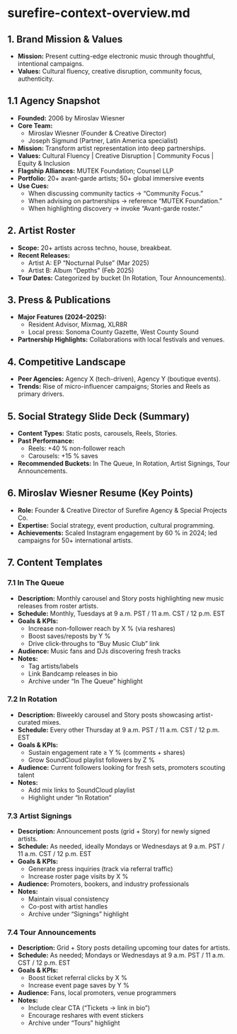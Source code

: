 # surefire-context-overview.md

## 1. Brand Mission & Values  
- **Mission:** Present cutting-edge electronic music through thoughtful, intentional campaigns.  
- **Values:** Cultural fluency, creative disruption, community focus, authenticity.  

## 1.1 Agency Snapshot
- **Founded:** 2006 by Miroslav Wiesner  
- **Core Team:**  
  - Miroslav Wiesner (Founder & Creative Director)  
  - Joseph Sigmund (Partner, Latin America specialist)  
- **Mission:** Transform artist representation into deep partnerships.  
- **Values:** Cultural Fluency | Creative Disruption | Community Focus | Equity & Inclusion  
- **Flagship Alliances:** MUTEK Foundation; Counsel LLP  
- **Portfolio:** 20+ avant-garde artists; 50+ global immersive events  
- **Use Cues:**  
  - When discussing community tactics → “Community Focus.”  
  - When advising on partnerships → reference “MUTEK Foundation.”  
  - When highlighting discovery → invoke “Avant-garde roster.”

## 2. Artist Roster  
- **Scope:** 20+ artists across techno, house, breakbeat.  
- **Recent Releases:**  
  - Artist A: EP “Nocturnal Pulse” (Mar 2025)  
  - Artist B: Album “Depths” (Feb 2025)  
- **Tour Dates:** Categorized by bucket (In Rotation, Tour Announcements).

## 3. Press & Publications  
- **Major Features (2024–2025):**  
  - Resident Advisor, Mixmag, XLR8R  
  - Local press: Sonoma County Gazette, West County Sound  
- **Partnership Highlights:** Collaborations with local festivals and venues.

## 4. Competitive Landscape  
- **Peer Agencies:** Agency X (tech-driven), Agency Y (boutique events).  
- **Trends:** Rise of micro-influencer campaigns; Stories and Reels as primary drivers.

## 5. Social Strategy Slide Deck (Summary)  
- **Content Types:** Static posts, carousels, Reels, Stories.  
- **Past Performance:**  
  - Reels: +40 % non-follower reach  
  - Carousels: +15 % saves  
- **Recommended Buckets:** In The Queue, In Rotation, Artist Signings, Tour Announcements.

## 6. Miroslav Wiesner Resume (Key Points)  
- **Role:** Founder & Creative Director of Surefire Agency & Special Projects Co.  
- **Expertise:** Social strategy, event production, cultural programming.  
- **Achievements:** Scaled Instagram engagement by 60 % in 2024; led campaigns for 50+ international artists.

## 7. Content Templates

### 7.1 In The Queue  
- **Description:** Monthly carousel and Story posts highlighting new music releases from roster artists.  
- **Schedule:** Monthly, Tuesdays at 9 a.m. PST / 11 a.m. CST / 12 p.m. EST  
- **Goals & KPIs:**  
  - Increase non-follower reach by X % (via reshares)  
  - Boost saves/reposts by Y %  
  - Drive click-throughs to “Buy Music Club” link  
- **Audience:** Music fans and DJs discovering fresh tracks  
- **Notes:**  
  - Tag artists/labels  
  - Link Bandcamp releases in bio  
  - Archive under “In The Queue” highlight

### 7.2 In Rotation  
- **Description:** Biweekly carousel and Story posts showcasing artist-curated mixes.  
- **Schedule:** Every other Thursday at 9 a.m. PST / 11 a.m. CST / 12 p.m. EST  
- **Goals & KPIs:**  
  - Sustain engagement rate ≥ Y % (comments + shares)  
  - Grow SoundCloud playlist followers by Z %  
- **Audience:** Current followers looking for fresh sets, promoters scouting talent  
- **Notes:**  
  - Add mix links to SoundCloud playlist  
  - Highlight under “In Rotation”

### 7.3 Artist Signings  
- **Description:** Announcement posts (grid + Story) for newly signed artists.  
- **Schedule:** As needed, ideally Mondays or Wednesdays at 9 a.m. PST / 11 a.m. CST / 12 p.m. EST  
- **Goals & KPIs:**  
  - Generate press inquiries (track via referral traffic)  
  - Increase roster page visits by X %  
- **Audience:** Promoters, bookers, and industry professionals  
- **Notes:**  
  - Maintain visual consistency  
  - Co-post with artist handles  
  - Archive under “Signings” highlight

### 7.4 Tour Announcements  
- **Description:** Grid + Story posts detailing upcoming tour dates for artists.  
- **Schedule:** As needed; Mondays or Wednesdays at 9 a.m. PST / 11 a.m. CST / 12 p.m. EST  
- **Goals & KPIs:**  
  - Boost ticket referral clicks by X %  
  - Increase event page saves by Y %  
- **Audience:** Fans, local promoters, venue programmers  
- **Notes:**  
  - Include clear CTA (“Tickets → link in bio”)  
  - Encourage reshares with event stickers  
  - Archive under “Tours” highlight
